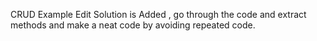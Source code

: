 CRUD Example Edit Solution is Added , go through the code and extract methods and make a neat code by avoiding repeated  code.


